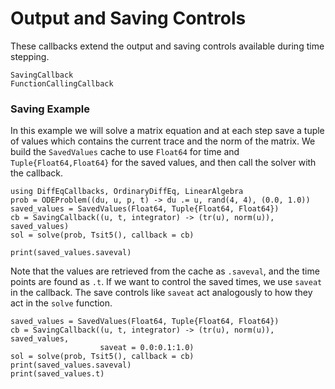 # Output and Saving Controls

These callbacks extend the output and saving controls available during time stepping.

```@docs
SavingCallback
FunctionCallingCallback
```

### Saving Example

In this example we will solve a matrix equation and at each step save a tuple
of values which contains the current trace and the norm of the matrix. We build
the `SavedValues` cache to use `Float64` for time and `Tuple{Float64,Float64}`
for the saved values, and then call the solver with the callback.

```@example saving
using DiffEqCallbacks, OrdinaryDiffEq, LinearAlgebra
prob = ODEProblem((du, u, p, t) -> du .= u, rand(4, 4), (0.0, 1.0))
saved_values = SavedValues(Float64, Tuple{Float64, Float64})
cb = SavingCallback((u, t, integrator) -> (tr(u), norm(u)), saved_values)
sol = solve(prob, Tsit5(), callback = cb)

print(saved_values.saveval)
```

Note that the values are retrieved from the cache as `.saveval`, and the time points are found as
`.t`. If we want to control the saved times, we use `saveat` in the callback. The save controls like
`saveat` act analogously to how they act in the `solve` function.

```@example saving
saved_values = SavedValues(Float64, Tuple{Float64, Float64})
cb = SavingCallback((u, t, integrator) -> (tr(u), norm(u)), saved_values,
                    saveat = 0.0:0.1:1.0)
sol = solve(prob, Tsit5(), callback = cb)
print(saved_values.saveval)
print(saved_values.t)
```
